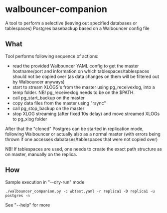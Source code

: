 # walbouncer-companion
A tool to perform a selective (leaving out specified databases or tablespaces) Postgres basebackup based on a Walbouncer config file

## What
Tool performs following sequence of actions:

- read the provided Walbouncer YAML config to get the master hostname/port and information on
 which tablespaces/tablespaces should not be copied over (as data changes on them will be filtered out by Walbouncer anyways)
- start to stream XLOGS's from the master using pg_receivexlog, into a temp folder. NB! pg_receivexlog needs to be on the $PATH.
- call pg_start_backup on the master
- copy data files from the master using "rsync"
- call pg_stop_backup on the master
- stop XLOG streaming (after fixed 10s delay) and move streamed XLOGs to pg_xlog folder

After that the "cloned" Postgres can be started in replication mode, following Walbouncer or actually also as a normal master
 (with errors being thrown if one accesses dabatases/tablespaces that were not copied over)

NB! If tablespaces are used, one needs to create the exact path structure as on master, manually on the replica.

## How
Sample execution in "--dry-run" mode

```
./walbouncer_companion.py -c wbtest.yaml -r replica1 -D replica1 -u postgres -n
```

See "--help" for more
